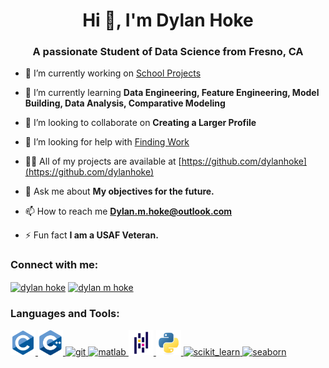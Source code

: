 <h1 align="center">Hi 👋, I'm Dylan Hoke</h1>
<h3 align="center">A passionate Student of Data Science from Fresno, CA</h3>

- 🔭 I’m currently working on [School Projects](https://colab.research.google.com/drive/1cYS-qXHv1jM_qCnN2spUAMZToVvHgjkD)

- 🌱 I’m currently learning **Data Engineering, Feature Engineering, Model Building, Data Analysis, Comparative Modeling**

- 👯 I’m looking to collaborate on **Creating a Larger Profile**

- 🤝 I’m looking for help with [Finding Work](https://www.linkedin.com/in/dylan-hoke-91591522b/)

- 👨‍💻 All of my projects are available at [https://github.com/dylanhoke](https://github.com/dylanhoke)

- 💬 Ask me about **My objectives for the future.**

- 📫 How to reach me **Dylan.m.hoke@outlook.com**

- ⚡ Fun fact **I am a USAF Veteran.**

<h3 align="left">Connect with me:</h3>
<p align="left">
<a href="https://linkedin.com/in/dylan hoke" target="blank"><img align="center" src="https://raw.githubusercontent.com/rahuldkjain/github-profile-readme-generator/master/src/images/icons/Social/linked-in-alt.svg" alt="dylan hoke" height="30" width="40" /></a>
<a href="https://kaggle.com/dylan m hoke" target="blank"><img align="center" src="https://raw.githubusercontent.com/rahuldkjain/github-profile-readme-generator/master/src/images/icons/Social/kaggle.svg" alt="dylan m hoke" height="30" width="40" /></a>
</p>

<h3 align="left">Languages and Tools:</h3>
<p align="left"> <a href="https://www.cprogramming.com/" target="_blank" rel="noreferrer"> <img src="https://raw.githubusercontent.com/devicons/devicon/master/icons/c/c-original.svg" alt="c" width="40" height="40"/> </a> <a href="https://www.w3schools.com/cpp/" target="_blank" rel="noreferrer"> <img src="https://raw.githubusercontent.com/devicons/devicon/master/icons/cplusplus/cplusplus-original.svg" alt="cplusplus" width="40" height="40"/> </a> <a href="https://git-scm.com/" target="_blank" rel="noreferrer"> <img src="https://www.vectorlogo.zone/logos/git-scm/git-scm-icon.svg" alt="git" width="40" height="40"/> </a> <a href="https://www.mathworks.com/" target="_blank" rel="noreferrer"> <img src="https://upload.wikimedia.org/wikipedia/commons/2/21/Matlab_Logo.png" alt="matlab" width="40" height="40"/> </a> <a href="https://pandas.pydata.org/" target="_blank" rel="noreferrer"> <img src="https://raw.githubusercontent.com/devicons/devicon/2ae2a900d2f041da66e950e4d48052658d850630/icons/pandas/pandas-original.svg" alt="pandas" width="40" height="40"/> </a> <a href="https://www.python.org" target="_blank" rel="noreferrer"> <img src="https://raw.githubusercontent.com/devicons/devicon/master/icons/python/python-original.svg" alt="python" width="40" height="40"/> </a> <a href="https://scikit-learn.org/" target="_blank" rel="noreferrer"> <img src="https://upload.wikimedia.org/wikipedia/commons/0/05/Scikit_learn_logo_small.svg" alt="scikit_learn" width="40" height="40"/> </a> <a href="https://seaborn.pydata.org/" target="_blank" rel="noreferrer"> <img src="https://seaborn.pydata.org/_images/logo-mark-lightbg.svg" alt="seaborn" width="40" height="40"/> </a> </p>
